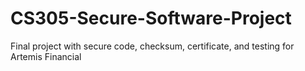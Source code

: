 # CS305-Secure-Software-Project
Final project with secure code, checksum, certificate, and testing for Artemis Financial
